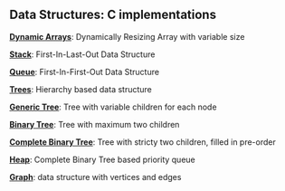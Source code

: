 ## Data Structures: C implementations

[**Dynamic Arrays**](./dynamic-array/dynamic-array.c): Dynamically Resizing Array with variable size 	

[**Stack**](./stack/stack.c): First-In-Last-Out Data Structure  	

[**Queue**](./queue/queue.c): First-In-First-Out Data Structure 	

[**Trees**](./tree): Hierarchy based data structure  	

[**Generic Tree**](./tree/tree-generic/tree_generic.c): Tree with variable children for each node 	

[**Binary Tree**](./tree/tree-binary/tree_binary.c): Tree with maximum two children 	

[**Complete Binary Tree**](./tree/tree-binary-complete/tree_binary_complete.c): Tree with stricty two children, filled in pre-order 	

[**Heap**](./tree/heap/heap.c): Complete Binary Tree based priority queue

[**Graph**](./graph/graph.c): data structure with vertices and edges
